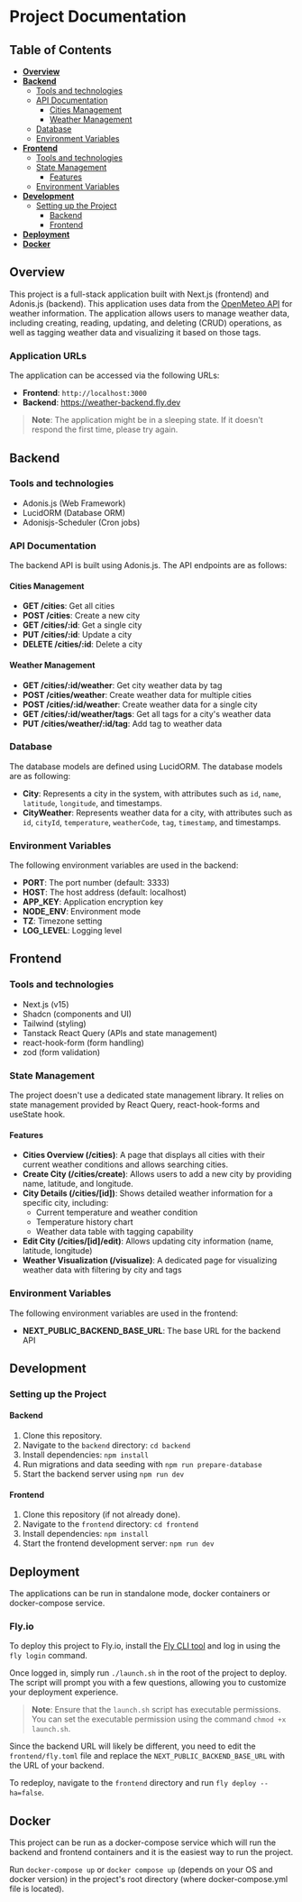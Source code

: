 # **Project Documentation**

## **Table of Contents**

- [**Overview**](#overview)
- [**Backend**](#backend)
  - [Tools and technologies](#tools-and-technologies)
  - [API Documentation](#api-documentation)
    - [Cities Management](#cities-management)
    - [Weather Management](#weather-management)
  - [Database](#database)
  - [Environment Variables](#environment-variables)
- [**Frontend**](#frontend)
  - [Tools and technologies](#tools-and-technologies-1)
  - [State Management](#state-management)
    - [Features](#features)
  - [Environment Variables](#environment-variables-1)
- [**Development**](#development)
  - [Setting up the Project](#setting-up-the-project)
    - [Backend](#backend-1)
    - [Frontend](#frontend-1)
- [**Deployment**](#deployment)
- [**Docker**](#docker)

## **Overview**

This project is a full-stack application built with Next.js (frontend) and Adonis.js (backend). This application uses data from the [OpenMeteo API](https://open-meteo.com) for weather information. The application allows users to manage weather data, including creating, reading, updating, and deleting (CRUD) operations, as well as tagging weather data and visualizing it based on those tags.

### Application URLs

The application can be accessed via the following URLs:

- **Frontend**: `http://localhost:3000`
- **Backend**: https://weather-backend.fly.dev

> **Note**: The application might be in a sleeping state. If it doesn't respond the first time, please try again.

## **Backend**

### Tools and technologies

- Adonis.js (Web Framework)
- LucidORM (Database ORM)
- Adonisjs-Scheduler (Cron jobs)

### API Documentation

The backend API is built using Adonis.js. The API endpoints are as follows:

#### Cities Management

- **GET /cities**: Get all cities
- **POST /cities**: Create a new city
- **GET /cities/:id**: Get a single city
- **PUT /cities/:id**: Update a city
- **DELETE /cities/:id**: Delete a city

#### Weather Management

- **GET /cities/:id/weather**: Get city weather data by tag
- **POST /cities/weather**: Create weather data for multiple cities
- **POST /cities/:id/weather**: Create weather data for a single city
- **GET /cities/:id/weather/tags**: Get all tags for a city's weather data
- **PUT /cities/weather/:id/tag**: Add tag to weather data

### Database

The database models are defined using LucidORM. The database models are as following:

- **City**: Represents a city in the system, with attributes such as `id`, `name`, `latitude`, `longitude`, and timestamps.
- **CityWeather**: Represents weather data for a city, with attributes such as `id`, `cityId`, `temperature`, `weatherCode`, `tag`, `timestamp`, and timestamps.

### Environment Variables

The following environment variables are used in the backend:

- **PORT**: The port number (default: 3333)
- **HOST**: The host address (default: localhost)
- **APP_KEY**: Application encryption key
- **NODE_ENV**: Environment mode
- **TZ**: Timezone setting
- **LOG_LEVEL**: Logging level

## **Frontend**

### Tools and technologies

- Next.js (v15)
- Shadcn (components and UI)
- Tailwind (styling)
- Tanstack React Query (APIs and state management)
- react-hook-form (form handling)
- zod (form validation)

### State Management

The project doesn't use a dedicated state management library. It relies on state management provided by React Query, react-hook-forms and useState hook.

#### Features

- **Cities Overview (/cities)**: A page that displays all cities with their current weather conditions and allows searching cities.
- **Create City (/cities/create)**: Allows users to add a new city by providing name, latitude, and longitude.
- **City Details (/cities/[id])**: Shows detailed weather information for a specific city, including:
  - Current temperature and weather condition
  - Temperature history chart
  - Weather data table with tagging capability
- **Edit City (/cities/[id]/edit)**: Allows updating city information (name, latitude, longitude)
- **Weather Visualization (/visualize)**: A dedicated page for visualizing weather data with filtering by city and tags

### Environment Variables

The following environment variables are used in the frontend:

- **NEXT_PUBLIC_BACKEND_BASE_URL**: The base URL for the backend API

## **Development**

### Setting up the Project

#### Backend

1. Clone this repository.
2. Navigate to the `backend` directory: `cd backend`
3. Install dependencies: `npm install`
4. Run migrations and data seeding with `npm run prepare-database`
5. Start the backend server using `npm run dev`

#### Frontend

1. Clone this repository (if not already done).
2. Navigate to the `frontend` directory: `cd frontend`
3. Install dependencies: `npm install`
4. Start the frontend development server: `npm run dev`

## **Deployment**

The applications can be run in standalone mode, docker containers or docker-compose service.

### Fly.io

To deploy this project to Fly.io, install the [Fly CLI tool](https://fly.io/docs/flyctl/install/) and log in using the `fly login` command.

Once logged in, simply run `./launch.sh` in the root of the project to deploy. The script will prompt you with a few questions, allowing you to customize your deployment experience.

> **Note**: Ensure that the `launch.sh` script has executable permissions. You can set the executable permission using the command `chmod +x launch.sh`.

Since the backend URL will likely be different, you need to edit the `frontend/fly.toml` file and replace the `NEXT_PUBLIC_BACKEND_BASE_URL` with the URL of your backend.

To redeploy, navigate to the `frontend` directory and run `fly deploy --ha=false`.

## **Docker**

This project can be run as a docker-compose service which will run the backend and frontend containers and it is the easiest way to run the project.

Run `docker-compose up` or `docker compose up` (depends on your OS and docker version) in the project's root directory (where docker-compose.yml file is located).
